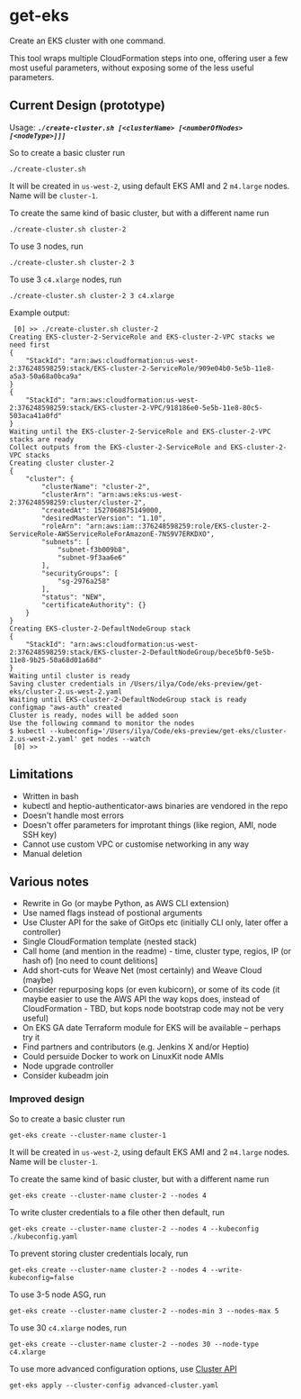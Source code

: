 # get-eks

Create an EKS cluster with one command.

This tool wraps multiple CloudFormation steps into one, offering user a few most useful parameters, without exposing some of the less useful parameters.

## Current Design (prototype)

Usage: ***`./create-cluster.sh [<clusterName> [<numberOfNodes> [<nodeType>]]]`***

So to create a basic cluster run
```
./create-cluster.sh
```

It will be created in `us-west-2`, using default EKS AMI and 2 `m4.large` nodes. Name will be `cluster-1`.

To create the same kind of basic cluster, but with a different name run
```
./create-cluster.sh cluster-2
```

To use 3 nodes, run
```
./create-cluster.sh cluster-2 3
```

To use 3 `c4.xlarge` nodes, run
```
./create-cluster.sh cluster-2 3 c4.xlarge
```

Example output:
```
 [0] >> ./create-cluster.sh cluster-2
Creating EKS-cluster-2-ServiceRole and EKS-cluster-2-VPC stacks we need first
{
    "StackId": "arn:aws:cloudformation:us-west-2:376248598259:stack/EKS-cluster-2-ServiceRole/909e04b0-5e5b-11e8-a5a3-50a68a0bca9a"
}
{
    "StackId": "arn:aws:cloudformation:us-west-2:376248598259:stack/EKS-cluster-2-VPC/918186e0-5e5b-11e8-80c5-503aca41a0fd"
}
Waiting until the EKS-cluster-2-ServiceRole and EKS-cluster-2-VPC stacks are ready
Collect outputs from the EKS-cluster-2-ServiceRole and EKS-cluster-2-VPC stacks
Creating cluster cluster-2
{
    "cluster": {
        "clusterName": "cluster-2",
        "clusterArn": "arn:aws:eks:us-west-2:376248598259:cluster/cluster-2",
        "createdAt": 1527060875149000,
        "desiredMasterVersion": "1.10",
        "roleArn": "arn:aws:iam::376248598259:role/EKS-cluster-2-ServiceRole-AWSServiceRoleForAmazonE-7NS9V7ERKDXO",
        "subnets": [
            "subnet-f3b009b8",
            "subnet-9f3aa6e6"
        ],
        "securityGroups": [
            "sg-2976a258"
        ],
        "status": "NEW",
        "certificateAuthority": {}
    }
}
Creating EKS-cluster-2-DefaultNodeGroup stack
{
    "StackId": "arn:aws:cloudformation:us-west-2:376248598259:stack/EKS-cluster-2-DefaultNodeGroup/bece5bf0-5e5b-11e8-9b25-50a68d01a68d"
}
Waiting until cluster is ready
Saving cluster credentials in /Users/ilya/Code/eks-preview/get-eks/cluster-2.us-west-2.yaml
Waiting until EKS-cluster-2-DefaultNodeGroup stack is ready
configmap "aws-auth" created
Cluster is ready, nodes will be added soon
Use the following command to monitor the nodes
$ kubectl --kubeconfig='/Users/ilya/Code/eks-preview/get-eks/cluster-2.us-west-2.yaml' get nodes --watch
 [0] >>
```

## Limitations

- Written in bash
- kubectl and heptio-authenticator-aws binaries are vendored in the repo
- Doesn't handle most errors
- Doesn't offer parameters for improtant things (like region, AMI, node SSH key)
- Cannot use custom VPC or customise networking in any way
- Manual deletion

## Various notes

- Rewrite in Go (or maybe Python, as AWS CLI extension)
- Use named flags instead of postional arguments
- Use Cluster API for the sake of GitOps etc (initially CLI only, later offer a controller)
- Single CloudFormation template (nested stack)
- Call home (and mention in the readme) - time, cluster type, regios, IP (or hash of) [no need to count delitions]
- Add short-cuts for Weave Net (most certainly) and Weave Cloud (maybe)
- Consider repurposing kops (or even kubicorn), or some of its code (it maybe easier to use the AWS API the way kops does, instead of CloudFormation - TBD, but kops node bootstrap code may not be very useful)
- On EKS GA date Terraform module for EKS will be available – perhaps try it
- Find partners and contributors (e.g. Jenkins X and/or Heptio)
- Could persuide Docker to work on LinuxKit node AMIs
- Node upgrade controller
- Consider kubeadm join

### Improved design

So to create a basic cluster run
```
get-eks create --cluster-name cluster-1
```

It will be created in `us-west-2`, using default EKS AMI and 2 `m4.large` nodes. Name will be `cluster-1`.

To create the same kind of basic cluster, but with a different name run
```
get-eks create --cluster-name cluster-2 --nodes 4
```

To write cluster credentials to a file other then default, run
```
get-eks create --cluster-name cluster-2 --nodes 4 --kubeconfig ./kubeconfig.yaml
```

To prevent storing cluster credentials localy, run
```
get-eks create --cluster-name cluster-2 --nodes 4 --write-kubeconfig=false
```

To use 3-5 node ASG, run
```
get-eks create --cluster-name cluster-2 --nodes-min 3 --nodes-max 5
```

To use 30 `c4.xlarge` nodes, run
```
get-eks create --cluster-name cluster-2 --nodes 30 --node-type c4.xlarge
```

To use more advanced configuration options, use [Cluster API](https://github.com/kubernetes-sigs/cluster-api)

```
get-eks apply --cluster-config advanced-cluster.yaml
```
